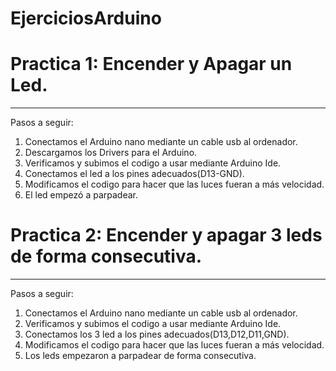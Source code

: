 # EjerciciosArduino

# Practica 1: Encender y Apagar un Led.
---------
Pasos a seguir:
1. Conectamos el Arduino nano mediante un cable usb al ordenador.
2. Descargamos los Drivers para el Arduino.
3. Verificamos y subimos el codigo a usar mediante Arduino Ide.
4. Conectamos el led a los pines adecuados(D13-GND).
5. Modificamos el codigo para hacer que las luces fueran a más velocidad.
5. El led empezó a parpadear.


# Practica 2: Encender y apagar 3 leds de forma consecutiva.
---------
Pasos a seguir:
1. Conectamos el Arduino nano mediante un cable usb al ordenador.
2. Verificamos y subimos el codigo a usar mediante Arduino Ide.
4. Conectamos los 3 led a los pines adecuados(D13,D12,D11,GND).
5. Modificamos el codigo para hacer que las luces fueran a más velocidad.
5. Los leds empezaron a parpadear de forma consecutiva.
